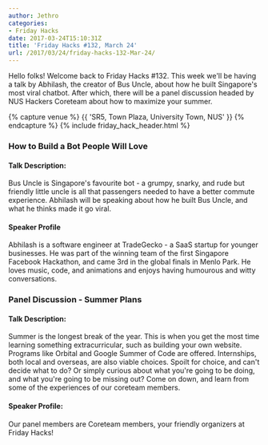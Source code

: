 ```yaml
---
author: Jethro
categories:
- Friday Hacks
date: 2017-03-24T15:10:31Z
title: 'Friday Hacks #132, March 24'
url: /2017/03/24/friday-hacks-132-Mar-24/
---
```


Hello folks! Welcome back to Friday Hacks #132. This week we'll be having a talk by Abhilash, the creator of Bus Uncle, about how he built Singapore's most viral chatbot. After which, there will be a panel discussion headed by NUS Hackers Coreteam about how to maximize your summer.

{% capture venue %}
    {{ 'SR5, Town Plaza, University Town, NUS' }}
{% endcapture %}
{% include friday_hack_header.html %}


### How to Build a Bot People Will Love

#### Talk Description:
Bus Uncle is Singapore's favourite bot - a grumpy, snarky, and rude but friendly little uncle is all that passengers needed to have a better commute experience. Abhilash will be speaking about how he built Bus Uncle, and what he thinks made it go viral.

#### Speaker Profile
Abhilash is a software engineer at TradeGecko - a SaaS startup for younger businesses. He was part of the winning team of the first Singapore Facebook Hackathon, and came 3rd in the global finals in Menlo Park. He loves music, code, and animations and enjoys having humourous and witty conversations.


### Panel Discussion - Summer Plans

#### Talk Description:
Summer is the longest break of the year. This is when you get the most time learning something extracurricular, such as building your own website. Programs like Orbital and Google Summer of Code are offered. Internships, both local and overseas, are also viable choices. Spoilt for choice, and can't decide what to do? Or simply curious about what you're going to be doing, and what you're going to be missing out? Come on down, and learn from some of the experiences of our coreteam members.

#### Speaker Profile:
Our panel members are Coreteam members, your friendly organizers at Friday Hacks!
